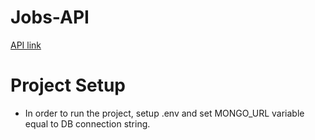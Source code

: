 # Jobs-API

[API link](https://jobs-api-job.herokuapp.com/)

# Project Setup


* In order to run the project, setup .env and set MONGO_URL variable equal to DB connection string.
